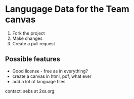 # Langugage Data for the Team canvas

1. Fork the project
2. Make changes
3. Create a pull request

## Possible features

* Good license - free as in everything? 
* create a canvas in html, pdf, what ever
* add a lot of language files

contact: sebs at 2xs.org